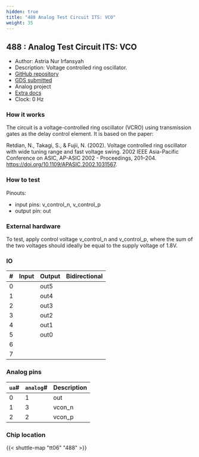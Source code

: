 ```yaml
---
hidden: true
title: "488 Analog Test Circuit ITS: VCO"
weight: 35
---
```


## 488 : Analog Test Circuit ITS: VCO

* Author: Astria Nur Irfansyah
* Description: Voltage controlled ring oscillator. 
* [GitHub repository](https://github.com/nurirfansyah/tt06-analog-its_ip_alits01)
* [GDS submitted](https://github.com/nurirfansyah/tt06-analog-its_ip_alits01/actions/runs/8757979613)
* Analog project
* [Extra docs]()
* Clock: 0 Hz

<!---

This file is used to generate your project datasheet. Please fill in the information below and delete any unused
sections.

You can also include images in this folder and reference them in the markdown. Each image must be less than
512 kb in size, and the combined size of all images must be less than 1 MB.
-->


### How it works

The circuit is a voltage-controlled ring oscillator (VCRO) using transmission gates as the delay control element. It is based on the paper:

Retdian, N., Takagi, S., & Fujii, N. (2002). Voltage controlled ring oscillator with wide tuning range and fast voltage swing. 2002 IEEE Asia-Pacific Conference on ASIC, AP-ASIC 2002 - Proceedings, 201–204. https://doi.org/10.1109/APASIC.2002.1031567.

### How to test

Pinouts:

- input pins: v_control_n, v_control_p
- output pin: out

### External hardware

To test, apply control voltage v_control_n and v_control_p, where the sum of the two voltages should ideally be equal to the supply voltage of 1.8V.


### IO

| #             | Input    | Output   | Bidirectional   |
| ------------- | -------- | -------- | --------------- |
| 0 |   | out5  |         |
| 1 |   | out4  |         |
| 2 |   | out3  |         |
| 3 |   | out2  |         |
| 4 |   | out1  |         |
| 5 |   | out0  |         |
| 6 |   |   |         |
| 7 |   |   |         |

### Analog pins

| `ua`#        | `analog`#        | Description         |
| ------------ | ---------------- | ------------------- |
| 0 | 1 | out           |
| 1 | 3 | vcon_n           |
| 2 | 2 | vcon_p           |

### Chip location

{{< shuttle-map "tt06" "488" >}}
